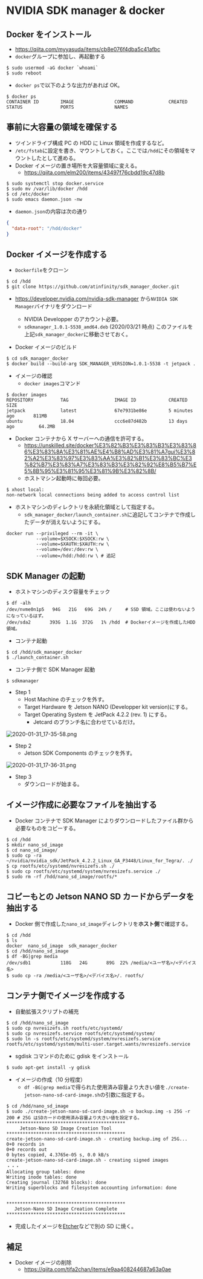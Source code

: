 # NVIDIA SDK manager & docker

## Docker をインストール

- https://qiita.com/myyasuda/items/cb8e076f4dba5c41afbc
- `docker`グループに参加し、再起動する

```shell
$ sudo usermod -aG docker `whoami`
$ sudo reboot
```

- `docker ps`で以下のような出力があれば OK。

```shell
$ docker ps
CONTAINER ID        IMAGE               COMMAND             CREATED             STATUS              PORTS               NAMES
```

## 事前に大容量の領域を確保する

- ツインドライブ構成 PC の HDD に Linux 領域を作成するなど。
- `/etc/fstab`に設定を書き、マウントしておく。ここでは`/hdd`にその領域をマウントしたとして進める。
- Docker イメージの置き場所を大容量領域に変える。
  - https://qiita.com/elm200/items/43497f76cbdd19c47d8b

```shell
$ sudo systemctl stop docker.service
$ sudo mv /var/lib/docker /hdd
$ cd /etc/docker
$ sudo emacs daemon.json -nw
```

- `daemon.json`の内容は次の通り

```json
{
  "data-root": "/hdd/docker"
}
```

## Docker イメージを作成する

- `Dockerfile`をクローン

```shell
$ cd /hdd
$ git clone https://github.com/atinfinity/sdk_manager_docker.git
```

- https://developer.nvidia.com/nvidia-sdk-manager から`NVIDIA SDK Manager`バイナリをダウンロード

  - NVIDIA Developper のアカウント必要。
  - `sdkmanager_1.0.1-5538_amd64.deb` (2020/03/21 時点) このファイルを上記`sdk_manager_docker`に移動させておく。

- Docker イメージのビルド

```shell
$ cd sdk_manager_docker
$ docker build --build-arg SDK_MANAGER_VERSION=1.0.1-5538 -t jetpack .
```

- イメージの確認
  - `docker images`コマンド

```shell
$ docker images
REPOSITORY          TAG                 IMAGE ID            CREATED             SIZE
jetpack             latest              67e7931be86e        5 minutes ago       811MB
ubuntu              18.04               ccc6e87d482b        13 days ago         64.2MB
```

- Docker コンテナから X サーバーへの通信を許可する。
  - https://unskilled.site/docker%E3%82%B3%E3%83%B3%E3%83%86%E3%83%8A%E3%81%AE%E4%B8%AD%E3%81%A7gui%E3%82%A2%E3%83%97%E3%83%AA%E3%82%B1%E3%83%BC%E3%82%B7%E3%83%A7%E3%83%B3%E3%82%92%E8%B5%B7%E5%8B%95%E3%81%95%E3%81%9B%E3%82%8B/
  - ホストマシン起動時に毎回必要。

```shell
$ xhost local:
non-network local connections being added to access control list
```

- ホストマシンのディレクトリを永続化領域として指定する。
  - `sdk_manager_docker/launch_container.sh`に追記してコンテナで作成したデータが消えないようにする。

```text
docker run --privileged --rm -it \
           --volume=$XSOCK:$XSOCK:rw \
           --volume=$XAUTH:$XAUTH:rw \
           --volume=/dev:/dev:rw \
           --volume=/hdd:/hdd:rw \ # 追記
```

## SDK Manager の起動

- ホストマシンのディスク容量をチェック

```shell
$ df -alh
/dev/nvme0n1p5   94G   21G   69G  24% /     # SSD 領域。ここは使わないようになっているはず。
/dev/sda2       393G  1.1G  372G   1% /hdd  # Dockerイメージを作成したHDD領域。
```

- コンテナ起動

```shell
$ cd /hdd/sdk_manager_docker
$ ./launch_container.sh
```

- コンテナ側で SDK Manager 起動

```shell
$ sdkmanager
```

- Step 1
  - Host Machine のチェックを外す。
  - Target Hardware を Jetson NANO (Developper kit version)にする。
  - Target Operating System を JetPack 4.2.2 (rev. 1) にする。
    - Jetcard のブランチ名に合わせているだけ。

![2020-01-31_17-35-58.png](./images/jetson_sdk/2020-01-31_17-35-58.png)

- Step 2
  - Jetson SDK Components のチェックを外す。

![2020-01-31_17-36-31.png](./images/jetson_sdk/2020-01-31_17-36-31.png)

- Step 3
  - ダウンロードが始まる。

## イメージ作成に必要なファイルを抽出する

- Docker コンテナで SDK Manager によりダウンロードしたファイル群から必要なものをコピーする。

```shell
$ cd /hdd
$ mkdir nano_sd_image
$ cd nano_sd_image/
$ sudo cp -ra ~/nvidia/nvidia_sdk/JetPack_4.2.2_Linux_GA_P3448/Linux_for_Tegra/. ./
$ cp rootfs/etc/systemd/nvresizefs.sh ./
$ sudo cp rootfs/etc/systemd/system/nvresizefs.service ./
$ sudo rm -rf /hdd/nano_sd_image/rootfs/*
```

## コピーもとの Jetson NANO SD カードからデータを抽出する

- Docker 側で作成した`nano_sd_image`ディレクトリを**ホスト側**で確認する。

```shell
$ cd /hdd
$ ls
docker  nano_sd_image  sdk_manager_docker
$ cd /hdd/nano_sd_image
$ df -BG|grep media
/dev/sdb1           118G   24G       89G  22% /media/<ユーザ名>/<デバイス名>
$ sudo cp -ra /media/<ユーザ名>/<デバイス名>/. rootfs/
```

## コンテナ側でイメージを作成する

- 自動拡張スクリプトの補充

```shell
$ cd /hdd/nano_sd_image
$ sudo cp nvresizefs.sh rootfs/etc/systemd/
$ sudo cp nvresizefs.service rootfs/etc/systemd/system/
$ sudo ln -s rootfs/etc/systemd/system/nvresizefs.service rootfs/etc/systemd/system/multi-user.target.wants/nvresizefs.service
```

- sgdisk コマンドのために gdisk をインストール

```shell
$ sudo apt-get install -y gdisk
```

- イメージの作成（10 分程度）
  - `df -BG|grep media`で得られた使用済み容量より大きい値を`./create-jetson-nano-sd-card-image.sh`の引数に指定する。

```shell
$ cd /hdd/nano_sd_image
$ sudo ./create-jetson-nano-sd-card-image.sh -o backup.img -s 25G -r 200 # 25G はSDカードの使用済み容量より大きい値を設定する。
********************************************
     Jetson-Nano SD Image Creation Tool
********************************************
create-jetson-nano-sd-card-image.sh - creating backup.img of 25G...
0+0 records in
0+0 records out
0 bytes copied, 4.3765e-05 s, 0.0 kB/s
create-jetson-nano-sd-card-image.sh - creating signed images
・・・
Allocating group tables: done
Writing inode tables: done
Creating journal (32768 blocks): done
Writing superblocks and filesystem accounting information: done


********************************************
   Jetson-Nano SD Image Creation Complete
********************************************
```

- 完成したイメージを[Etcher](https://www.balena.io/etcher/)などで別の SD に焼く。

## 補足

- Docker イメージの削除
  - https://qiita.com/tifa2chan/items/e9aa408244687a63a0ae
